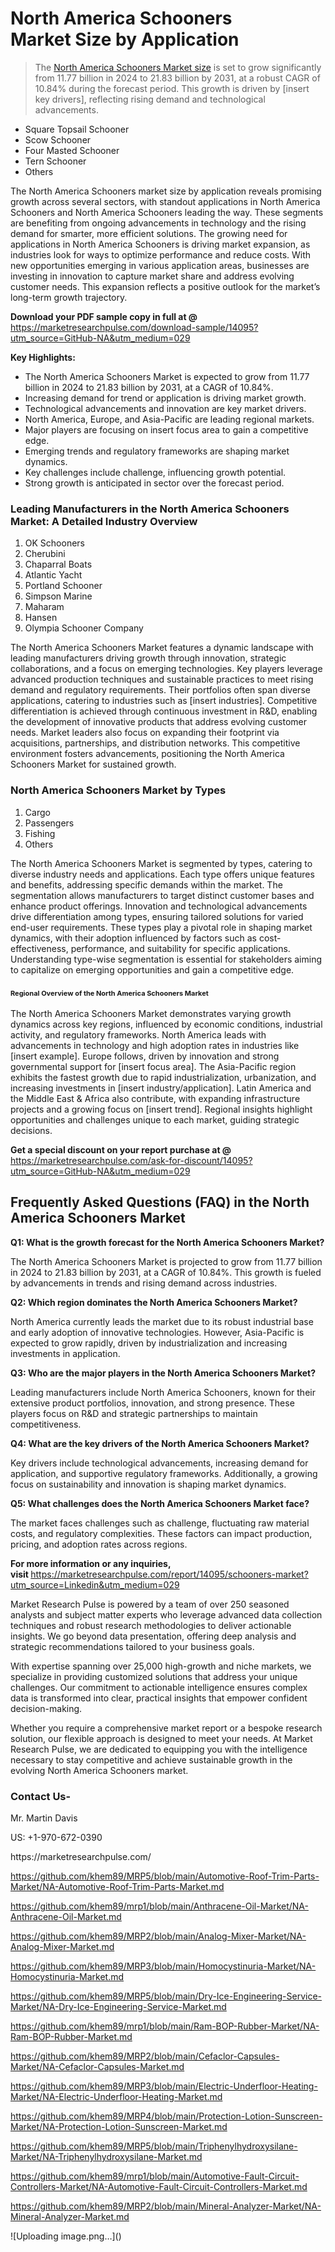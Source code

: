 <h1>North America Schooners Market&nbsp;Size by Application</h1><blockquote><p>The <a href="https://marketresearchpulse.com/download-sample/14095?utm_source=GitHub-NA&amp;utm_medium=029">North America Schooners Market size</a> is set to grow significantly from 11.77 billion in 2024 to 21.83 billion by 2031, at a robust CAGR of 10.84% during the forecast period. This growth is driven by [insert key drivers], reflecting rising demand and technological advancements.</p></blockquote><ul><li>Square Topsail Schooner<li> Scow Schooner<li> Four Masted Schooner<li> Tern Schooner<li> Others</li></ul><p>The North America Schooners market size by application reveals promising growth across several sectors, with standout applications in North America Schooners and North America Schooners leading the way. These segments are benefiting from ongoing advancements in technology and the rising demand for smarter, more efficient solutions. The growing need for applications in North America Schooners is driving market expansion, as industries look for ways to optimize performance and reduce costs. With new opportunities emerging in various application areas, businesses are investing in innovation to capture market share and address evolving customer needs. This expansion reflects a positive outlook for the market’s long-term growth trajectory.</p><p><strong>Download your PDF sample copy in full at @ </strong><a href="https://marketresearchpulse.com/download-sample/14095?utm_source=GitHub-NA&amp;utm_medium=029">https://marketresearchpulse.com/download-sample/14095?utm_source=GitHub-NA&amp;utm_medium=029</a></p><p><strong>Key Highlights: </strong></p><ul><li>The North America Schooners Market is expected to grow from 11.77 billion in 2024 to 21.83 billion by 2031, at a CAGR of 10.84%.</li><li>Increasing demand for trend or application is driving market growth.</li><li>Technological advancements and innovation are key market drivers.</li><li>North America, Europe, and Asia-Pacific are leading regional markets.</li><li>Major players are focusing on insert focus area to gain a competitive edge.</li><li>Emerging trends and regulatory frameworks are shaping market dynamics.</li><li>Key challenges include challenge, influencing growth potential.</li><li>Strong growth is anticipated in sector over the forecast period.</li></ul><h3>Leading Manufacturers in the North America Schooners Market: A Detailed Industry Overview</h3><ol><li>OK Schooners</li><li>Cherubini</li><li>Chaparral Boats</li><li>Atlantic Yacht</li><li>Portland Schooner</li><li>Simpson Marine</li><li>Maharam</li><li>Hansen</li><li>Olympia Schooner Company</li></ol><div class="flex max-w-full flex-col flex-grow"><div class="min-h-8 text-message flex w-full flex-col items-end gap-2 whitespace-normal break-words [.text-message+&amp;]:mt-5" dir="auto" data-message-author-role="assistant" data-message-id="fd8432e4-4910-450d-b182-61b7bfb0a01f" data-message-model-slug="gpt-4o"><div class="flex w-full flex-col gap-1 empty:hidden first:pt-[3px]"><div class="markdown prose w-full break-words dark:prose-invert light"><p>The North America Schooners Market features a dynamic landscape with leading manufacturers driving growth through innovation, strategic collaborations, and a focus on emerging technologies. Key players leverage advanced production techniques and sustainable practices to meet rising demand and regulatory requirements. Their portfolios often span diverse applications, catering to industries such as [insert industries]. Competitive differentiation is achieved through continuous investment in R&amp;D, enabling the development of innovative products that address evolving customer needs. Market leaders also focus on expanding their footprint via acquisitions, partnerships, and distribution networks. This competitive environment fosters advancements, positioning the North America Schooners Market for sustained growth.</p></div></div></div></div><h3>North America Schooners Market by Types</h3><ol><li>Cargo<li> Passengers<li> Fishing<li> Others</li></ol><div class="flex max-w-full flex-col flex-grow"><div class="min-h-8 text-message flex w-full flex-col items-end gap-2 whitespace-normal break-words [.text-message+&amp;]:mt-5" dir="auto" data-message-author-role="assistant" data-message-id="084470be-0bb7-4664-bddf-5156b4f41249" data-message-model-slug="gpt-4o-mini"><div class="flex w-full flex-col gap-1 empty:hidden first:pt-[3px]"><div class="markdown prose w-full break-words dark:prose-invert light"><p>The North America Schooners Market is segmented by types, catering to diverse industry needs and applications. Each type offers unique features and benefits, addressing specific demands within the market. The segmentation allows manufacturers to target distinct customer bases and enhance product offerings. Innovation and technological advancements drive differentiation among types, ensuring tailored solutions for varied end-user requirements. These types play a pivotal role in shaping market dynamics, with their adoption influenced by factors such as cost-effectiveness, performance, and suitability for specific applications. Understanding type-wise segmentation is essential for stakeholders aiming to capitalize on emerging opportunities and gain a competitive edge.</p></div></div></div></div><h3><span style="font-size: 11px;">Regional Overview of the North America Schooners Market</span></h3><div class="flex max-w-full flex-col flex-grow"><div class="min-h-8 text-message flex w-full flex-col items-end gap-2 whitespace-normal break-words [.text-message+&amp;]:mt-5" dir="auto" data-message-author-role="assistant" data-message-id="e9038762-ce64-4e30-91c9-9bd413514231" data-message-model-slug="gpt-4o-mini"><div class="flex w-full flex-col gap-1 empty:hidden first:pt-[3px]"><div class="markdown prose w-full break-words dark:prose-invert light"><p>The North America Schooners Market demonstrates varying growth dynamics across key regions, influenced by economic conditions, industrial activity, and regulatory frameworks. North America leads with advancements in technology and high adoption rates in industries like [insert example]. Europe follows, driven by innovation and strong governmental support for [insert focus area]. The Asia-Pacific region exhibits the fastest growth due to rapid industrialization, urbanization, and increasing investments in [insert industry/application]. Latin America and the Middle East &amp; Africa also contribute, with expanding infrastructure projects and a growing focus on [insert trend]. Regional insights highlight opportunities and challenges unique to each market, guiding strategic decisions.</p></div></div></div></div><p><strong>Get a special discount on your report purchase at @ </strong><a href="https://marketresearchpulse.com/ask-for-discount/14095?utm_source=GitHub-NA&amp;utm_medium=029">https://marketresearchpulse.com/ask-for-discount/14095?utm_source=GitHub-NA&amp;utm_medium=029</a></p><h2>Frequently Asked Questions (FAQ) in the North America Schooners Market</h2><p><strong>Q1: What is the growth forecast for the North America Schooners Market?</strong></p><p>The North America Schooners Market is projected to grow from 11.77 billion in 2024 to 21.83 billion by 2031, at a CAGR of 10.84%. This growth is fueled by advancements in trends and rising demand across industries.</p><p><strong>Q2: Which region dominates the North America Schooners Market?</strong></p><p>North America currently leads the market due to its robust industrial base and early adoption of innovative technologies. However, Asia-Pacific is expected to grow rapidly, driven by industrialization and increasing investments in application.</p><p><strong>Q3: Who are the major players in the North America Schooners Market?</strong></p><p>Leading manufacturers include North America Schooners, known for their extensive product portfolios, innovation, and strong presence. These players focus on R&amp;D and strategic partnerships to maintain competitiveness.</p><p><strong>Q4: What are the key drivers of the North America Schooners Market?</strong></p><p>Key drivers include technological advancements, increasing demand for application, and supportive regulatory frameworks. Additionally, a growing focus on sustainability and innovation is shaping market dynamics.</p><p><strong>Q5: What challenges does the North America Schooners Market face?</strong></p><p>The market faces challenges such as challenge, fluctuating raw material costs, and regulatory complexities. These factors can impact production, pricing, and adoption rates across regions.</p><p><strong>For more information or any inquiries, visit&nbsp;</strong><a href="https://marketresearchpulse.com/report/14095/schooners-market?utm_source=Linkedin&utm_medium=029">https://marketresearchpulse.com/report/14095/schooners-market?utm_source=Linkedin&utm_medium=029</a></p><p>Market Research Pulse is powered by a team of over 250 seasoned analysts and subject matter experts who leverage advanced data collection techniques and robust research methodologies to deliver actionable insights. We go beyond data presentation, offering deep analysis and strategic recommendations tailored to your business goals.</p><p>With expertise spanning over 25,000 high-growth and niche markets, we specialize in providing customized solutions that address your unique challenges. Our commitment to actionable intelligence ensures complex data is transformed into clear, practical insights that empower confident decision-making.</p><p>Whether you require a comprehensive market report or a bespoke research solution, our flexible approach is designed to meet your needs. At Market Research Pulse, we are dedicated to equipping you with the intelligence necessary to stay competitive and achieve sustainable growth in the evolving North America Schooners market.</p><h3><strong>Contact Us-</strong></h3><p>Mr. Martin Davis</p><p>US: +1-970-672-0390</p><p>https://marketresearchpulse.com/</p><p><a href="https://github.com/khem89/MRP5/blob/main/Automotive-Roof-Trim-Parts-Market/NA-Automotive-Roof-Trim-Parts-Market.md">https://github.com/khem89/MRP5/blob/main/Automotive-Roof-Trim-Parts-Market/NA-Automotive-Roof-Trim-Parts-Market.md</a></p><p><a href="https://github.com/khem89/mrp1/blob/main/Anthracene-Oil-Market/NA-Anthracene-Oil-Market.md">https://github.com/khem89/mrp1/blob/main/Anthracene-Oil-Market/NA-Anthracene-Oil-Market.md</a></p><p><a href="https://github.com/khem89/MRP2/blob/main/Analog-Mixer-Market/NA-Analog-Mixer-Market.md">https://github.com/khem89/MRP2/blob/main/Analog-Mixer-Market/NA-Analog-Mixer-Market.md</a></p><p><a href="https://github.com/khem89/MRP3/blob/main/Homocystinuria-Market/NA-Homocystinuria-Market.md">https://github.com/khem89/MRP3/blob/main/Homocystinuria-Market/NA-Homocystinuria-Market.md</a></p><p><a href="https://github.com/khem89/MRP5/blob/main/Dry-Ice-Engineering-Service-Market/NA-Dry-Ice-Engineering-Service-Market.md">https://github.com/khem89/MRP5/blob/main/Dry-Ice-Engineering-Service-Market/NA-Dry-Ice-Engineering-Service-Market.md</a></p><p><a href="https://github.com/khem89/mrp1/blob/main/Ram-BOP-Rubber-Market/NA-Ram-BOP-Rubber-Market.md">https://github.com/khem89/mrp1/blob/main/Ram-BOP-Rubber-Market/NA-Ram-BOP-Rubber-Market.md</a></p><p><a href="https://github.com/khem89/MRP2/blob/main/Cefaclor-Capsules-Market/NA-Cefaclor-Capsules-Market.md">https://github.com/khem89/MRP2/blob/main/Cefaclor-Capsules-Market/NA-Cefaclor-Capsules-Market.md</a></p><p><a href="https://github.com/khem89/MRP3/blob/main/Electric-Underfloor-Heating-Market/NA-Electric-Underfloor-Heating-Market.md">https://github.com/khem89/MRP3/blob/main/Electric-Underfloor-Heating-Market/NA-Electric-Underfloor-Heating-Market.md</a></p><p><a href="https://github.com/khem89/MRP4/blob/main/Protection-Lotion-Sunscreen-Market/NA-Protection-Lotion-Sunscreen-Market.md">https://github.com/khem89/MRP4/blob/main/Protection-Lotion-Sunscreen-Market/NA-Protection-Lotion-Sunscreen-Market.md</a></p><p><a href="https://github.com/khem89/MRP5/blob/main/Triphenylhydroxysilane-Market/NA-Triphenylhydroxysilane-Market.md">https://github.com/khem89/MRP5/blob/main/Triphenylhydroxysilane-Market/NA-Triphenylhydroxysilane-Market.md</a></p><p><a href="https://github.com/khem89/mrp1/blob/main/Automotive-Fault-Circuit-Controllers-Market/NA-Automotive-Fault-Circuit-Controllers-Market.md">https://github.com/khem89/mrp1/blob/main/Automotive-Fault-Circuit-Controllers-Market/NA-Automotive-Fault-Circuit-Controllers-Market.md</a></p><p><a href="https://github.com/khem89/MRP2/blob/main/Mineral-Analyzer-Market/NA-Mineral-Analyzer-Market.md">https://github.com/khem89/MRP2/blob/main/Mineral-Analyzer-Market/NA-Mineral-Analyzer-Market.md</a></p>
![Uploading image.png…]()
